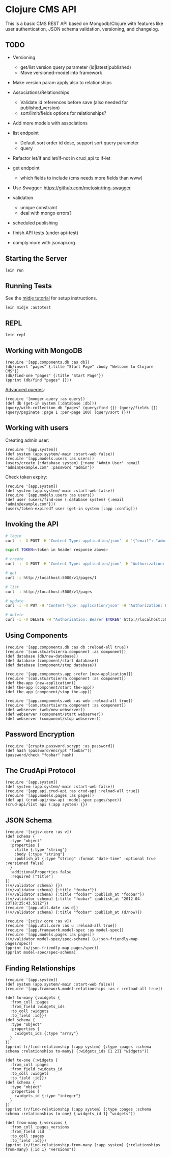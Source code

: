 # Clojure CMS API

This is a basic CMS REST API based on Mongodb/Clojure with features like user authentication,
JSON schema validation, versioning, and changelog.

## TODO

* Versioning
  * get/list version query parameter (id|latest|published)
  * Move versioned-model into framework

* Make version param apply also to relationships

* Associations/Relationships
  * Validate id references before save (also needed for published_version)
  * sort/limit/fields options for relationships?

* Add more models with associations

* list endpoint
  * Default sort order id desc, support sort query parameter
  * query

* Refactor let/if and let/if-not in crud_api to if-let

* get endpoint
  * which fields to include (cms needs more fields than www)

* Use Swagger: https://github.com/metosin/ring-swagger

* validation
  * unique constraint
  * deal with mongo errors?

* scheduled publishing

* finish API tests (under api-test)

* comply more with jsonapi.org

## Starting the Server

```
lein run
```

## Running Tests

See the [midje tutorial](https://github.com/marick/Midje/wiki/A-tutorial-introduction) for setup instructions.

```
lein midje :autotest
```

## REPL

```
lein repl
```

## Working with MongoDB

```
(require '[app.components.db :as db])
(db/insert "pages" {:title "Start Page" :body "Welcome to Clojure CMS"})
(db/find-one "pages" {:title "Start Page"})
(pprint (db/find "pages" {}))
```

[Advanced queries](http://clojuremongodb.info/articles/getting_started.html#using_mongodb_query_operators):

```
(require '[monger.query :as query])
(def db (get-in system [:database :db]))
(query/with-collection db "pages" (query/find {}) (query/fields []) (query/paginate :page 1 :per-page 100) (query/sort {}))
```

## Working with users

Creating admin user:

```
(require '[app.system])
(def system (app.system/-main :start-web false))
(require '[app.models.users :as users])
(users/create (:database system) {:name "Admin User" :email "admin@example.com" :password "admin"})
```

Check token expiry:

```
(require '[app.system])
(def system (app.system/-main :start-web false))
(require '[app.models.users :as users])
(def user (users/find-one (:database system) {:email "admin@example.com"}))
(users/token-expired? user (get-in system [:app :config]))
```

## Invoking the API

```bash
# login
curl -i -X POST -H 'Content-Type: application/json' -d '{"email": "admin@example.com", "password": "admin"}' http://localhost:5000/v1/login

export TOKEN=<token in header response above>

# create
curl -i -X POST -H 'Content-Type: application/json' -H "Authorization: Bearer $TOKEN" -d '{"pages": {"title": "foo", "body": "bar"}}' http://localhost:5000/v1/pages

# get
curl -i http://localhost:5000/v1/pages/1

# list
curl -i http://localhost:5000/v1/pages

# update
curl -i -X PUT -H 'Content-Type: application/json' -H "Authorization: Bearer $TOKEN" -d '{"pages": {"title": "foo EDIT"}}' http://localhost:5000/v1/pages/1

# delete
curl -i -X DELETE -H "Authorization: Bearer $TOKEN" http://localhost:5000/v1/pages/1
```

## Using Components

```
(require '[app.components.db :as db :reload-all true])
(require '[com.stuartsierra.component :as component])
(def database (db/new-database))
(def database (component/start database))
(def database (component/stop database))
```

```
(require '[app.components.app :refer [new-application]])
(require '[com.stuartsierra.component :as component])
(def the-app (new-application))
(def the-app (component/start the-app))
(def the-app (component/stop the-app))
```

```
(require '[app.components.web :as web :reload-all true])
(require '[com.stuartsierra.component :as component])
(def webserver (web/new-webserver))
(def webserver (component/start webserver))
(def webserver (component/stop webserver))
```

## Password Encryption

```
(require '[crypto.password.scrypt :as password])
(def hash (password/encrypt "foobar"))
(password/check "foobar" hash)
```

## The CrudApi Protocol

```
(require '[app.system])
(def system (app.system/-main :start-web false))
(require '[app.api.crud-api :as crud-api :reload-all true])
(require '[app.models.pages :as pages])
(def api (crud-api/new-api :model-spec pages/spec))
(crud-api/list api (:app system) {})
```

## JSON Schema

```
(require '[scjsv.core :as v])
(def schema {
  :type "object"
  :properties {
    :title {:type "string"}
    :body {:type "string"}
    :publish_at {:type "string" :format "date-time" :optional true :versioned false}
  }
  :additionalProperties false
  :required ["title"]
})
((v/validator schema) {})
((v/validator schema) {:title "foobar"})
((v/validator schema) {:title "foobar" :publish_at "foobar"})
((v/validator schema) {:title "foobar" :publish_at "2012-04-23T18:25:43.511Z"})
(require '[app.util.date :as d])
((v/validator schema) {:title "foobar" :publish_at (d/now)})
```

```
(require '[scjsv.core :as v])
(require '[app.util.core :as u :reload-all true])
(require '[app.framework.model-spec :as model-spec])
(require '[app.models.pages :as pages])
((v/validator model-spec/spec-schema) (u/json-friendly-map pages/spec))
(pprint (u/json-friendly-map pages/spec))
(pprint model-spec/spec-schema)
```

## Finding Relationships

```
(require '[app.system])
(def system (app.system/-main :start-web false))
(require '[app.framework.model-relationships :as r :reload-all true])

(def to-many {:widgets {
  :from_coll :pages
  :from_field :widgets_ids
  :to_coll :widgets
  :to_field :id}})
(def schema {
  :type "object"
  :properties {
    :widgets_ids {:type "array"}
  }
})
(pprint (r/find-relationship (:app system) {:type :pages :schema schema :relationships to-many} {:widgets_ids [1 2]} "widgets"))

(def to-one {:widgets {
  :from_coll :pages
  :from_field :widgets_id
  :to_coll :widgets
  :to_field :id}})
(def schema {
  :type "object"
  :properties {
    :widgets_id {:type "integer"}
  }
})
(pprint (r/find-relationship (:app system) {:type :pages :schema schema :relationships to-one} {:widgets_id 1} "widgets"))

(def from-many {:versions {
  :from_coll :pages_versions
  :from_field :id
  :to_coll :pages
  :to_field :id}})
(pprint (r/find-relationship-from-many (:app system) {:relationships from-many} {:id 1} "versions"))
```
